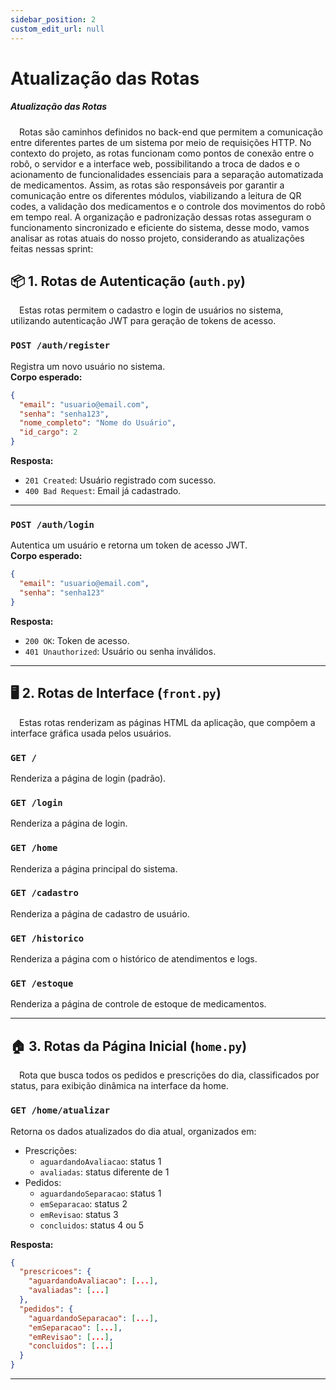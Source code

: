 ```yaml
---
sidebar_position: 2
custom_edit_url: null
---
```


# Atualização das Rotas

##### Atualização das Rotas
&emsp;Rotas são caminhos definidos no back-end que permitem a comunicação entre diferentes partes de um sistema por meio de requisições HTTP. No contexto do projeto, as rotas funcionam como pontos de conexão entre o robô, o servidor e a interface web, possibilitando a troca de dados e o acionamento de funcionalidades essenciais para a separação automatizada de medicamentos. Assim, as rotas são responsáveis por garantir a comunicação entre os diferentes módulos, viabilizando a leitura de QR codes, a validação dos medicamentos e o controle dos movimentos do robô em tempo real. A organização e padronização dessas rotas asseguram o funcionamento sincronizado e eficiente do sistema, desse modo, vamos analisar as rotas atuais do nosso projeto, considerando as atualizações feitas nessas sprint:

## 📦 **1. Rotas de Autenticação (`auth.py`)**

&emsp;Estas rotas permitem o cadastro e login de usuários no sistema, utilizando autenticação JWT para geração de tokens de acesso.

### `POST /auth/register`
Registra um novo usuário no sistema.  
**Corpo esperado:**
```json
{
  "email": "usuario@email.com",
  "senha": "senha123",
  "nome_completo": "Nome do Usuário",
  "id_cargo": 2
}
```
**Resposta:**  
- `201 Created`: Usuário registrado com sucesso.  
- `400 Bad Request`: Email já cadastrado.

---

### `POST /auth/login`
Autentica um usuário e retorna um token de acesso JWT.  
**Corpo esperado:**
```json
{
  "email": "usuario@email.com",
  "senha": "senha123"
}
```
**Resposta:**  
- `200 OK`: Token de acesso.  
- `401 Unauthorized`: Usuário ou senha inválidos.

---

## 🖥️ **2. Rotas de Interface (`front.py`)**

&emsp;Estas rotas renderizam as páginas HTML da aplicação, que compõem a interface gráfica usada pelos usuários.

### `GET /`  
Renderiza a página de login (padrão).

### `GET /login`  
Renderiza a página de login.

### `GET /home`  
Renderiza a página principal do sistema.

### `GET /cadastro`  
Renderiza a página de cadastro de usuário.

### `GET /historico`  
Renderiza a página com o histórico de atendimentos e logs.

### `GET /estoque`  
Renderiza a página de controle de estoque de medicamentos.

---

## 🏠 **3. Rotas da Página Inicial (`home.py`)**

&emsp;Rota que busca todos os pedidos e prescrições do dia, classificados por status, para exibição dinâmica na interface da home.

### `GET /home/atualizar`  
Retorna os dados atualizados do dia atual, organizados em:
- Prescrições:
  - `aguardandoAvaliacao`: status 1
  - `avaliadas`: status diferente de 1
- Pedidos:
  - `aguardandoSeparacao`: status 1
  - `emSeparacao`: status 2
  - `emRevisao`: status 3
  - `concluidos`: status 4 ou 5

**Resposta:**
```json
{
  "prescricoes": {
    "aguardandoAvaliacao": [...],
    "avaliadas": [...]
  },
  "pedidos": {
    "aguardandoSeparacao": [...],
    "emSeparacao": [...],
    "emRevisao": [...],
    "concluidos": [...]
  }
}
```

---


